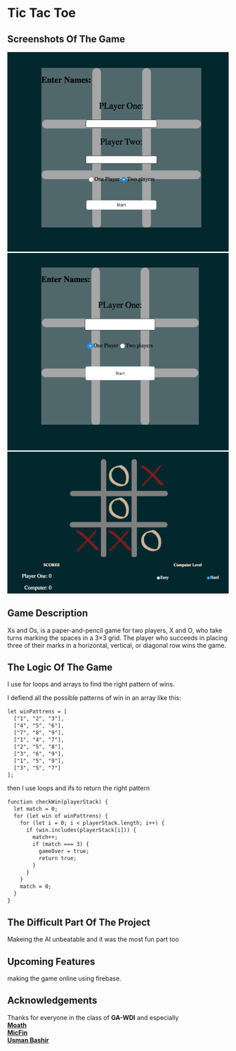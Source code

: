 # Tic Tac Toe

## Screenshots Of The Game

![ScreenShot1](screenShots/1.png)
![ScreenShot2](screenShots/2.png)
![ScreenShot3](screenShots/3.png)

## Game Description

Xs and Os, is a paper-and-pencil game for two players, X and O, who take turns marking the spaces in a 3×3 grid. The player who succeeds in placing three of their marks in a horizontal, vertical, or diagonal row wins the game.

## The Logic Of The Game

I use for loops and arrays to find the right pattern of wins.

I defiend all the possible patterns of win in an array like this:

```
let winPattrens = [
  ["1", "2", "3"],
  ["4", "5", "6"],
  ["7", "8", "9"],
  ["1", "4", "7"],
  ["2", "5", "8"],
  ["3", "6", "9"],
  ["1", "5", "9"],
  ["3", "5", "7"]
];
```

then I use loops and ifs to return the right pattern

```
function checkWin(playerStack) {
  let match = 0;
  for (let win of winPattrens) {
    for (let i = 0; i < playerStack.length; i++) {
      if (win.includes(playerStack[i])) {
        match++;
        if (match === 3) {
          gameOver = true;
          return true;
        }
      }
    }
    match = 0;
  }
}
```

## The Difficult Part Of The Project

Makeing the AI unbeatable and it was the most fun part too

## Upcoming Features

making the game online using firebase.

## Acknowledgements

Thanks for everyone in the class of **GA-WDI** and especially <br />
**[Moath](https://github.com/mfalthaw)** <br />
**[MicFin](https://github.com/MicFin)** <br />
**[Usman Bashir](https://github.com/usmanbashir)**
